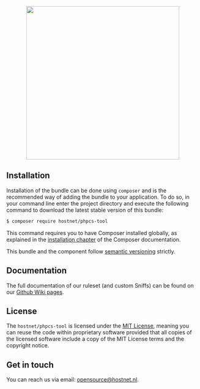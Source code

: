 <p align="center"><a href="http://www.hostnet.nl" target="_blank">
    <img width="400" src="https://www.hostnet.nl/images/hostnet.svg">
</a></p>

Installation
------------
Installation of the bundle can be done using `composer` and is the recommended way of adding the bundle to your application. To do so, in your command line enter the project directory and execute the following command to download the latest stable version of this bundle:

```bash
$ composer require hostnet/phpcs-tool
```

This command requires you to have Composer installed globally, as explained in the [installation chapter](https://getcomposer.org/doc/00-intro.md) of the Composer documentation.

This bundle and the component follow [semantic versioning](http://semver.org/) strictly.

Documentation
-------------
The full documentation of our ruleset (and custom Sniffs) can be found on our [Github Wiki pages](https://github.com/hostnet/phpcs-tool/wiki).

License
-------------
The `hostnet/phpcs-tool` is licensed under the [MIT License](https://github.com/hostnet/phpcs-tool/blob/master/LICENSE), meaning you can reuse the code within proprietary software provided that all copies of the licensed software include a copy of the MIT License terms and the copyright notice.

Get in touch
------------
You can reach us via email: opensource@hostnet.nl.
